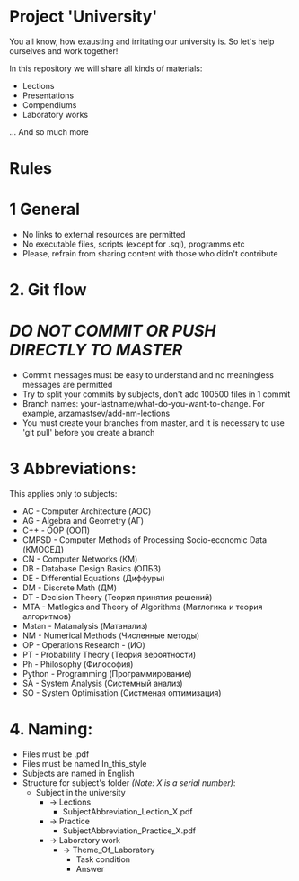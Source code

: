 # Project 'University'

You all know, how exausting and irritating our university is. So let's help ourselves and work together!

In this repository we will share all kinds of materials:
- Lections
- Presentations
- Compendiums
- Laboratory works

... And so much more

# Rules

# 1 General
- No links to external resources are permitted
- No executable files, scripts (except for .sql), programms etc
- Please, refrain from sharing content with those who didn't contribute

# 2. Git flow
# *DO NOT COMMIT OR PUSH DIRECTLY TO MASTER*
- Commit messages must be easy to understand and no meaningless messages are permitted
- Try to split your commits by subjects, don't add 100500 files in 1 commit
- Branch names: your-lastname/what-do-you-want-to-change. For example, arzamastsev/add-nm-lections
- You must create your branches from master, and it is necessary to use 'git pull' before you create a branch

# 3 Abbreviations:
This applies only to subjects:
- AC - Computer Architecture (АОС)
- AG - Algebra and Geometry (АГ)
- C++ - OOP (ООП)
- CMPSD - Computer Methods of Processing Socio-economic Data (КМОСЕД)
- CN - Computer Networks (КМ)
- DB - Database Design Basics (ОПБЗ)
- DE - Differential Equations (Диффуры)
- DM - Discrete Math (ДМ)
- DT - Decision Theory (Теория принятия решений)
- MTA - Matlogics and Theory of Algorithms (Матлогика и теория алгоритмов)
- Matan - Matanalysis (Матанализ)
- NM - Numerical Methods (Численные методы)
- OP - Operations Research - (ИО)
- PT - Probability Theory (Теория вероятности)
- Ph - Philosophy (Философия)
- Python - Programming (Программирование)
- SA - System Analysis (Системный анализ)
- SO - System Optimisation (Систменая оптимизация)

# 4. Naming: 
- Files must be .pdf
- Files must be named In_this_style
- Subjects are named in English
- Structure for subject's folder *(Note: X is a serial number)*: 
  - Subject in the university
    - -> Lections
      - SubjectAbbreviation_Lection_X.pdf
    - -> Practice
      - SubjectAbbreviation_Practice_X.pdf
    - -> Laboratory work
      - -> Theme_Of_Laboratory
        - Task condition
        - Answer
